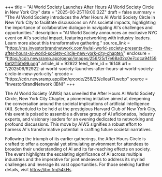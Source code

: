 +++
title = "AI World Society Launches After Hours AI World Society Circle in New York City"
date = "2025-06-25T18:00:32Z"
draft = false
summary = "The AI World Society introduces the After Hours AI World Society Circle in New York City to facilitate discussions on AI's societal impacts, highlighting the importance of collaborative dialogue in navigating AI's challenges and opportunities."
description = "AI World Society announces an exclusive NYC event on AI's societal impact, featuring networking with industry leaders. Learn more about this transformative gathering."
source_link = "https://rss.investorbrandnetwork.com/iw/ai-world-society-presents-the-after-hours-ai-world-society-circle-new-york-city-chapter/"
enclosure = "https://cdn.newsramp.app/genai/images/256/25/17e68a02c0e7cdca941596e12f15fe99.png"
article_id = 92922
feed_item_id = 16148
url = "/202506/92922-ai-world-society-launches-after-hours-ai-world-society-circle-in-new-york-city"
qrcode = "https://cdn.newsramp.app/ibn/qrcode/256/25/elleat7I.webp"
source = "InvestorBrandNetwork (IBN)"
+++

<p>The AI World Society (AIWS) has unveiled the After Hours AI World Society Circle, New York City Chapter, a pioneering initiative aimed at deepening the conversation around the societal implications of artificial intelligence (AI). Scheduled to be held at the prestigious Harvard Club of New York City, this event is poised to assemble a diverse group of AI aficionados, industry experts, and visionary leaders for an evening dedicated to networking and profound discussions. This move by AIWS signifies a robust effort to harness AI's transformative potential in crafting future societal narratives.</p><p>Following the triumph of its earlier gatherings, the After Hours Circle is crafted to offer a congenial yet stimulating environment for attendees to broaden their understanding of AI and its far-reaching effects on society. The event highlights the escalating significance of AI across multiple industries and the imperative for joint endeavors to address its myriad challenges and leverage its vast opportunities. For those seeking further details, visit <a href='https://ibn.fm/54kHs' rel='nofollow' target='_blank'>https://ibn.fm/54kHs</a>.</p>